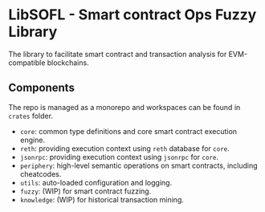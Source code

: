 # LibSOFL - Smart contract Ops Fuzzy Library

The library to facilitate smart contract and transaction analysis for EVM-compatible blockchains. 

## Components

The repo is managed as a monorepo and workspaces can be found in `crates` folder.

- `core`: common type definitions and core smart contract execution engine.
- `reth`: providing execution context using `reth` database for `core`.
- `jsonrpc`: providing execution context using `jsonrpc` for `core`.
- `periphery`: high-level semantic operations on smart contracts, including cheatcodes. 
- `utils`: auto-loaded configuration and logging.
- `fuzzy`: (WIP) for smart contract fuzzing.
- `knowledge`: (WIP) for historical transaction mining.